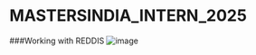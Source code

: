 # MASTERSINDIA_INTERN_2025
###Working with REDDIS 
![image](https://github.com/user-attachments/assets/ed7386cf-7eba-4445-b016-7df5a5dd6cc0)
